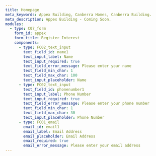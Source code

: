 ```yaml
---
title: Homepage
meta_keywords: Appex Building, Canberra Homes, Canberra Building.
meta_description: Appex Building - Coming Soon.
modules:
  - type: C07_form
    form_id: appex
    form_title: Register Interest
    components:
      - type: FC02_text_input
        text_field_id: name1
        text_input_label: Name
        text_input_required: true
        text_field_error_message: Please enter your name
        text_field_min_char: 1
        text_field_max_char: 100
        text_input_placeholder: Name
      - type: FC02_text_input
        text_field_id: phonenumber1
        text_input_label: Phone Number
        text_input_required: true
        text_field_error_message: Please enter your phone number
        text_field_min_char: 1
        text_field_max_char: 30
        text_input_placeholder: Phone Number
      - type: FC01_email
        email_id: email1
        email_label: Email Address
        email_placeholder: Email Address
        email_required: true
        email_error_message: Please enter your email address
---
```

